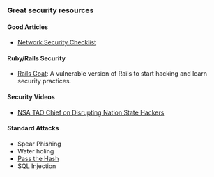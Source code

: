 ### Great security resources

#### Good Articles
* [Network Security Checklist](http://www.gfi.com/blog/the-ultimate-network-security-checklist/)

#### Ruby/Rails Security
* [Rails Goat](https://github.com/OWASP/railsgoat): A vulnerable version of Rails to start hacking and learn security practices.


#### Security Videos
* [NSA TAO Chief on Disrupting Nation State Hackers](https://www.youtube.com/watch?v=bDJb8WOJYdA)


#### Standard Attacks
* Spear Phishing
* Water holing
* [Pass the Hash](https://en.wikipedia.org/wiki/Pass_the_hash)
* SQL Injection

